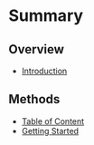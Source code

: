 # Summary

## Overview

* [Introduction](README.md)

## Methods

* [Table of Content](table-of-content.md)
* [Getting Started](getting-started.md)

